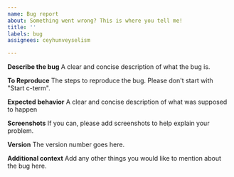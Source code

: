 ```yaml
---
name: Bug report
about: Something went wrong? This is where you tell me!
title: ''
labels: bug
assignees: ceyhunveyselism

---
```


**Describe the bug**
A clear and concise description of what the bug is.

**To Reproduce**
The steps to reproduce the bug. Please don't start with "Start c-term".

**Expected behavior**
A clear and concise description of what was supposed to happen

**Screenshots**
If you can, please add screenshots to help explain your problem.

**Version**
The version number goes here.

**Additional context**
Add any other things you would like to mention about the bug here.
